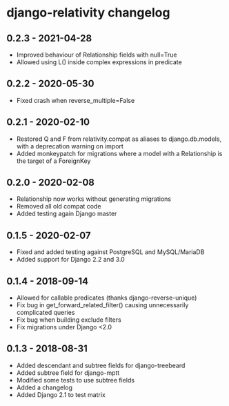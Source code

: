 # django-relativity changelog

## 0.2.3 - 2021-04-28
- Improved behaviour of Relationship fields with null=True
- Allowed using L() inside complex expressions in predicate

## 0.2.2 - 2020-05-30
- Fixed crash when reverse_multiple=False

## 0.2.1 - 2020-02-10
- Restored Q and F from relativity.compat as aliases to django.db.models, with a deprecation warning on import
- Added monkeypatch for migrations where a model with a Relationship is the target of a ForeignKey

## 0.2.0 - 2020-02-08
- Relationship now works without generating migrations
- Removed all old compat code
- Added testing again Django master

## 0.1.5 - 2020-02-07
- Fixed and added testing against PostgreSQL and MySQL/MariaDB
- Added support for Django 2.2 and 3.0

## 0.1.4 - 2018-09-14
- Allowed for callable predicates (thanks django-reverse-unique)
- Fix bug in get_forward_related_filter() causing unnecessarily complicated queries
- Fix bug when building exclude filters
- Fix migrations under Django <2.0

## 0.1.3 - 2018-08-31
- Added descendant and subtree fields for django-treebeard
- Added subtree field for django-mptt
- Modified some tests to use subtree fields 
- Added a changelog
- Added Django 2.1 to test matrix
